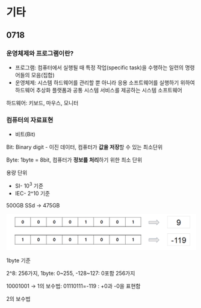# 기타

## 0718


### 운영체제와 프로그램이란?

- 프로그램: 컴퓨터에서 실행될 때 특정 작업(specific task)을 수행하는 일련의 명령어들의 모음(집합)
- 운영체제: 시스템 하드웨어를 관리할 뿐 아니라 응용 소프트웨어를 실행하기 위하여 하드웨어 추상화 플랫폼과 공통 시스템 서비스를 제공하는 시스템 소프트웨어

하드웨어: 키보드, 마우스, 모니터



### 컴퓨터의 자료표현

- 비트(Bit)

Bit: Binary digit - 이진 데이터, 컴퓨터가 **값을 저장**할 수 있는 최소단위

Byte: 1byte = 8bit, 컴퓨터가 **정보를 처리**하기 위한 최소 단위

용량 단위

- SI- $10^3$ 기준
- IEC- 2^10 기준

500GB SSd → 475GB

![Untitled](../img/Untitled.png)

1byte 기준

2^8: 256가지, 1byte: 0~255, -128~127: 0포함 256가지

10001001 → 1의 보수법: 01110111=-119 : +0과 -0을 표현함

2의 보수법